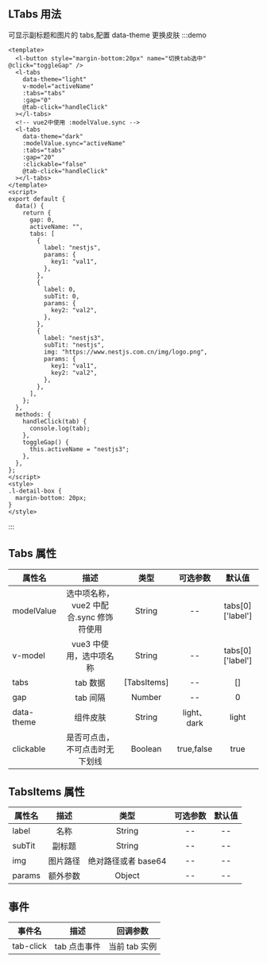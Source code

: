 ## LTabs 用法

可显示副标题和图片的 tabs,配置 data-theme 更换皮肤
:::demo

```vue
<template>
  <l-button style="margin-bottom:20px" name="切换tab选中" @click="toggleGap" />
  <l-tabs
    data-theme="light"
    v-model="activeName"
    :tabs="tabs"
    :gap="0"
    @tab-click="handleClick"
  ></l-tabs>
  <!-- vue2中使用 :modelValue.sync -->
  <l-tabs
    data-theme="dark"
    :modelValue.sync="activeName"
    :tabs="tabs"
    :gap="20"
    :clickable="false"
    @tab-click="handleClick"
  ></l-tabs>
</template>
<script>
export default {
  data() {
    return {
      gap: 0,
      activeName: "",
      tabs: [
        {
          label: "nestjs",
          params: {
            key1: "val1",
          },
        },
        {
          label: 0,
          subTit: 0,
          params: {
            key2: "val2",
          },
        },
        {
          label: "nestjs3",
          subTit: "nestjs",
          img: "https://www.nestjs.com.cn/img/logo.png",
          params: {
            key1: "val1",
            key2: "val2",
          },
        },
      ],
    };
  },
  methods: {
    handleClick(tab) {
      console.log(tab);
    },
    toggleGap() {
      this.activeName = "nestjs3";
    },
  },
};
</script>
<style>
.l-detail-box {
  margin-bottom: 20px;
}
</style>
```

:::

## Tabs 属性

| 属性名     |                  描述                   |    类型     |  可选参数   |      默认值      |
| ---------- | :-------------------------------------: | :---------: | :---------: | :--------------: |
| modelValue | 选中项名称，vue2 中配合.sync 修饰符使用 |   String    |     --      | tabs[0]['label'] |
| v-model    |         vue3 中使用，选中项名称         |   String    |     --      | tabs[0]['label'] |
| tabs       |                tab 数据                 | [TabsItems] |     --      |        []        |
| gap        |                tab 间隔                 |   Number    |     --      |        0         |
| data-theme |                组件皮肤                 |   String    | light、dark |      light       |
| clickable  |     是否可点击，不可点击时无下划线      |   Boolean   | true,false  |       true       |

## TabsItems 属性

| 属性名 |   描述   |        类型         | 可选参数 | 默认值 |
| ------ | :------: | :-----------------: | :------: | :----: |
| label  |   名称   |       String        |    --    |   --   |
| subTit |  副标题  |       String        |    --    |   --   |
| img    | 图片路径 | 绝对路径或者 base64 |    --    |   --   |
| params | 额外参数 |       Object        |    --    |   --   |

## 事件

| 事件名    |     描述     |   回调参数    |
| --------- | :----------: | :-----------: |
| tab-click | tab 点击事件 | 当前 tab 实例 |
